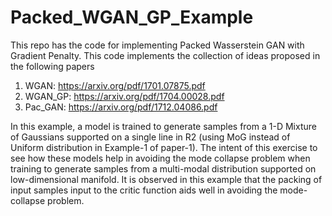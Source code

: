 # Packed_WGAN_GP_Example
This repo has the code for implementing Packed Wasserstein GAN with Gradient Penalty.
This code implements the collection of ideas proposed in the following papers
1. WGAN: https://arxiv.org/pdf/1701.07875.pdf
2. WGAN_GP: https://arxiv.org/pdf/1704.00028.pdf
3. Pac_GAN: https://arxiv.org/pdf/1712.04086.pdf

In this example, a model is trained to generate samples from a 1-D Mixture of Gaussians supported on a single line in R2 (using MoG instead of Uniform distribution in Example-1 of paper-1).
The intent of this exercise to see how these models help in avoiding the mode collapse problem when training to generate  samples from a multi-modal distribution supported on low-dimensional manifold.
It is observed in this example that the packing of input samples input to the critic function aids well in avoiding the mode-collapse problem.
